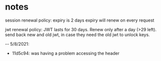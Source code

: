 # notes

session renewal policy:
expiry is 2 days
expiry will renew on every request

jwt renewal policy:
JWT lasts for 30 days. Renew only after a day (>29 left). send back new and old jwt, in case they need the old jwt to unlock keys.

-- 5/8/2021:
 - 11d5c94: was having a problem accessing the header
